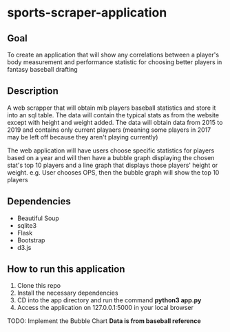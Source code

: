 # sports-scraper-application

## Goal
To create an application that will show any correlations between a player's body measurement and performance
statistic for choosing better players in fantasy baseball drafting

## Description
A web scrapper that will obtain mlb players baseball statistics and store it into
an sql table. The data will contain the typical stats as from the website except with height
and weight added. The data will obtain data from 2015 to 2019 and contains only current playaers 
(meaning some players in 2017 may be left off because they aren't playing currently)

The web application will have users choose specific statistics for players based on a year and will then
have a bubble graph displaying the chosen stat's top 10 players and a line graph that displays
those players' height or weight. 
e.g. User chooses OPS, then the bubble graph will show the top 10 players

## Dependencies
* Beautiful Soup
* sqlite3
* Flask
* Bootstrap
* d3.js

## How to run this application
1. Clone this repo
2. Install the necessary dependencies
3. CD into the app directory and run the command **python3 app.py**
4. Access the application on 127.0.0.1:5000 in your local browser

TODO: Implement the Bubble Chart
**Data is from baseball reference**
